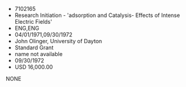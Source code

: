 * 7102165
* Research Initiation - 'adsorption and Catalysis- Effects of Intense Electric Fields'
* ENG,ENG
* 04/01/1971,09/30/1972
* John Olinger, University of Dayton
* Standard Grant
*   name not available
* 09/30/1972
* USD 16,000.00

NONE